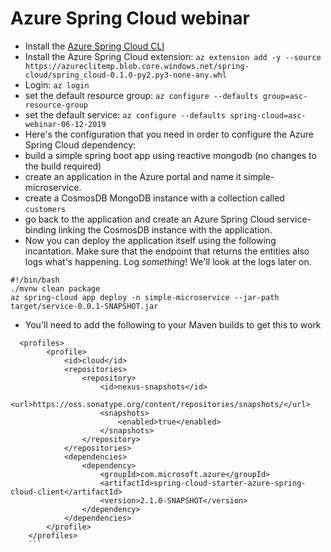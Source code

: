 # Azure Spring Cloud webinar 


* Install the [Azure Spring Cloud CLI](https://docs.microsoft.com/en-us/cli/azure/install-azure-cli?WT.mc_id=azurespringcloud-github-judubois&view=azure-cli-latest)
* Install the Azure Spring Cloud extension: `az extension add -y --source https://azureclitemp.blob.core.windows.net/spring-cloud/spring_cloud-0.1.0-py2.py3-none-any.whl`
* Login: `az login`
* set the default resource group: `az configure --defaults group=asc-resource-group`
* set the default service: `az configure --defaults spring-cloud=asc-webinar-06-12-2019`
* Here's the configuration that you need in order to configure the Azure Spring Cloud dependency: 
* build a simple spring boot app using reactive mongodb (no changes to the build required)
* create an application in the Azure portal and name it simple-microservice.
* create a CosmosDB MongoDB instance with a collection called `customers` 
* go back to the application and create an Azure Spring Cloud service-binding linking the CosmosDB instance with the application.
* Now you can deploy the application itself using the following incantation. Make sure that the endpoint that returns the entities also logs what's happening. Log _something_! We'll look at the logs later on. 

```
#!/bin/bash
./mvnw clean package
az spring-cloud app deploy -n simple-microservice --jar-path target/service-0.0.1-SNAPSHOT.jar
```

* You'll need to add the following to your Maven builds to get this to work
```
  <profiles>
        <profile>
            <id>cloud</id>
            <repositories>
                <repository>
                    <id>nexus-snapshots</id>
                    <url>https://oss.sonatype.org/content/repositories/snapshots/</url>
                    <snapshots>
                        <enabled>true</enabled>
                    </snapshots>
                </repository>
            </repositories>
            <dependencies>
                <dependency>
                    <groupId>com.microsoft.azure</groupId>
                    <artifactId>spring-cloud-starter-azure-spring-cloud-client</artifactId>
                    <version>2.1.0-SNAPSHOT</version>
                </dependency>
            </dependencies>
        </profile>
    </profiles>
    ```

